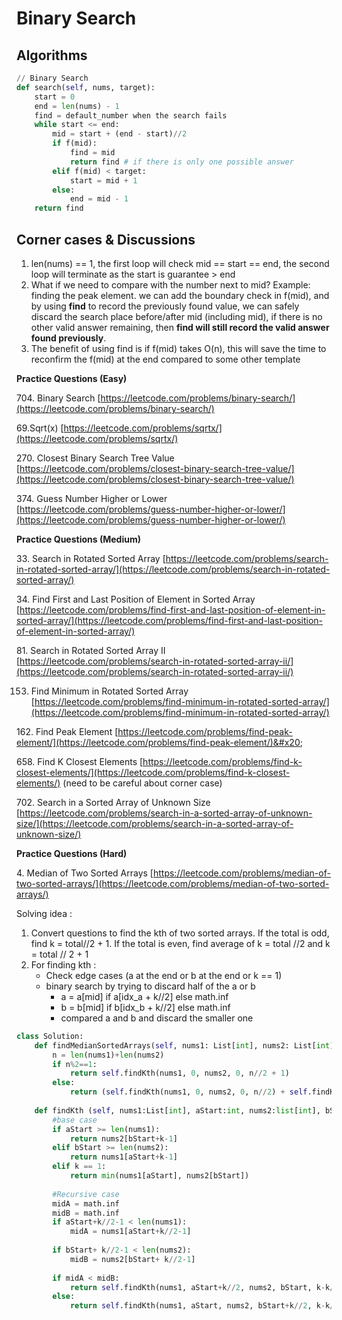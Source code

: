 # Binary Search

## **Algorithms**

```python
// Binary Search
def search(self, nums, target):
    start = 0
    end = len(nums) - 1
    find = default_number when the search fails
    while start <= end:
        mid = start + (end - start)//2
        if f(mid):
            find = mid
            return find # if there is only one possible answer
        elif f(mid) < target:
            start = mid + 1
        else:
            end = mid - 1
    return find
```

## &#x20;  Corner cases & Discussions

1. len(nums) == 1, the first loop will check mid == start == end, the second loop will terminate as the start is guarantee > end
2. What if we need to compare with the number next to mid? Example: finding the peak element. we can add the boundary check in f(mid), and by using **find** to record the previously found value, we can safely discard the search place before/after mid (including mid), if there is no other valid answer remaining, then **find will still record the valid answer found previously**.&#x20;
3. The benefit of using find is if f(mid) takes O(n), this will save the time to reconfirm the f(mid) at the end compared to some other template



**Practice Questions (Easy)**

704\. Binary Search [https://leetcode.com/problems/binary-search/](https://leetcode.com/problems/binary-search/)

69.Sqrt(x) [https://leetcode.com/problems/sqrtx/](https://leetcode.com/problems/sqrtx/)

270\. Closest Binary Search Tree Value [https://leetcode.com/problems/closest-binary-search-tree-value/](https://leetcode.com/problems/closest-binary-search-tree-value/)

374\. Guess Number Higher or Lower [https://leetcode.com/problems/guess-number-higher-or-lower/](https://leetcode.com/problems/guess-number-higher-or-lower/)

**Practice Questions (Medium)**

33\. Search in Rotated Sorted Array [https://leetcode.com/problems/search-in-rotated-sorted-array/](https://leetcode.com/problems/search-in-rotated-sorted-array/)

34\. Find First and Last Position of Element in Sorted Array [https://leetcode.com/problems/find-first-and-last-position-of-element-in-sorted-array/](https://leetcode.com/problems/find-first-and-last-position-of-element-in-sorted-array/)

81\. Search in Rotated Sorted Array II [https://leetcode.com/problems/search-in-rotated-sorted-array-ii/](https://leetcode.com/problems/search-in-rotated-sorted-array-ii/)

153. &#x20; Find Minimum in Rotated Sorted Array [https://leetcode.com/problems/find-minimum-in-rotated-sorted-array/](https://leetcode.com/problems/find-minimum-in-rotated-sorted-array/)

162\. Find Peak Element [https://leetcode.com/problems/find-peak-element/](https://leetcode.com/problems/find-peak-element/)&#x20;

658\. Find K Closest Elements [https://leetcode.com/problems/find-k-closest-elements/](https://leetcode.com/problems/find-k-closest-elements/) (need to be careful about corner case)

702\. Search in a Sorted Array of Unknown Size [https://leetcode.com/problems/search-in-a-sorted-array-of-unknown-size/](https://leetcode.com/problems/search-in-a-sorted-array-of-unknown-size/)

**Practice Questions (Hard)**

4\. Median of Two Sorted Arrays [https://leetcode.com/problems/median-of-two-sorted-arrays/](https://leetcode.com/problems/median-of-two-sorted-arrays/)

Solving idea :&#x20;

1. Convert questions to find the kth of two sorted arrays. If the total is odd, find k = total//2 + 1. If the total is even, find average of k = total //2 and k = total // 2 + 1
2. For finding kth :&#x20;
   * Check edge cases (a at the end or b at the end or k == 1)
   * binary search by trying to discard half of the a or b
     * a = a\[mid]  if a\[idx\_a + k//2] else math.inf
     * b = b\[mid]  if b\[idx\_b + k//2] else math.inf
     * compared a and b and discard the smaller one

```python
class Solution:
    def findMedianSortedArrays(self, nums1: List[int], nums2: List[int]) -> float:
        n = len(nums1)+len(nums2)
        if n%2==1:
            return self.findKth(nums1, 0, nums2, 0, n//2 + 1)
        else:
            return (self.findKth(nums1, 0, nums2, 0, n//2) + self.findKth(nums1, 0, nums2, 0, n//2+1))/2
    
    def findKth (self, nums1:List[int], aStart:int, nums2:list[int], bStart:int, k:int) ->int:
        #base case
        if aStart >= len(nums1):
            return nums2[bStart+k-1]
        elif bStart >= len(nums2):
            return nums1[aStart+k-1]
        elif k == 1:
            return min(nums1[aStart], nums2[bStart])
        
        #Recursive case
        midA = math.inf
        midB = math.inf
        if aStart+k//2-1 < len(nums1):
            midA = nums1[aStart+k//2-1]
            
        if bStart+ k//2-1 < len(nums2):
            midB = nums2[bStart+ k//2-1]
            
        if midA < midB:
            return self.findKth(nums1, aStart+k//2, nums2, bStart, k-k//2)
        else:
            return self.findKth(nums1, aStart, nums2, bStart+k//2, k-k//2)
```
